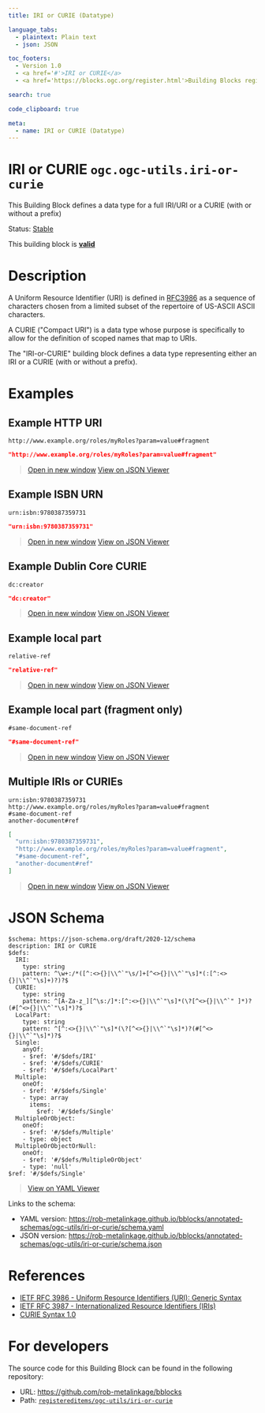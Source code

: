```yaml
---
title: IRI or CURIE (Datatype)

language_tabs:
  - plaintext: Plain text
  - json: JSON

toc_footers:
  - Version 1.0
  - <a href='#'>IRI or CURIE</a>
  - <a href='https://blocks.ogc.org/register.html'>Building Blocks register</a>

search: true

code_clipboard: true

meta:
  - name: IRI or CURIE (Datatype)
---
```



# IRI or CURIE `ogc.ogc-utils.iri-or-curie`

This Building Block defines a data type for a full IRI/URI or a CURIE (with or without a prefix)

<p class="status">
    <span data-rainbow-uri="http://www.opengis.net/def/status">Status</span>:
    <a href="http://www.opengis.net/def/status/stable" target="_blank" data-rainbow-uri>Stable</a>
</p>

<aside class="success">
This building block is <strong><a href="https://github.com/rob-metalinkage/bblocks/blob/master/tests/ogc-utils/iri-or-curie/" target="_blank">valid</a></strong>
</aside>

# Description

A Uniform Resource Identifier (URI) is defined in [RFC3986](https://www.ietf.org/rfc/rfc3986.txt) as a
sequence of characters chosen from a limited subset of the repertoire
of US-ASCII ASCII characters.

A CURIE ("Compact URI") is a data type whose purpose is specifically to allow for the definition
of scoped names that map to URIs.

The "IRI-or-CURIE" building block defines a data type representing either an IRI or a CURIE (with or without a prefix).
# Examples

## Example HTTP URI



```plaintext
http://www.example.org/roles/myRoles?param=value#fragment
```



```json
"http://www.example.org/roles/myRoles?param=value#fragment"
```

<blockquote class="lang-specific json">
  <p class="example-links">
    <a target="_blank" href="https://rob-metalinkage.github.io/bblocks/tests/ogc-utils/iri-or-curie/example_1_2.json">Open in new window</a>
    <a target="_blank" href="https://avillar.github.io/TreedocViewer/?dataParser=json&amp;dataUrl=https%3A%2F%2Frob-metalinkage.github.io%2Fbblocks%2Ftests%2Fogc-utils%2Firi-or-curie%2Fexample_1_2.json&amp;expand=2&amp;option=%7B%22showTable%22%3A+false%7D">View on JSON Viewer</a></p>
</blockquote>



## Example ISBN URN



```plaintext
urn:isbn:9780387359731
```



```json
"urn:isbn:9780387359731"
```

<blockquote class="lang-specific json">
  <p class="example-links">
    <a target="_blank" href="https://rob-metalinkage.github.io/bblocks/tests/ogc-utils/iri-or-curie/example_2_2.json">Open in new window</a>
    <a target="_blank" href="https://avillar.github.io/TreedocViewer/?dataParser=json&amp;dataUrl=https%3A%2F%2Frob-metalinkage.github.io%2Fbblocks%2Ftests%2Fogc-utils%2Firi-or-curie%2Fexample_2_2.json&amp;expand=2&amp;option=%7B%22showTable%22%3A+false%7D">View on JSON Viewer</a></p>
</blockquote>



## Example Dublin Core CURIE



```plaintext
dc:creator
```



```json
"dc:creator"
```

<blockquote class="lang-specific json">
  <p class="example-links">
    <a target="_blank" href="https://rob-metalinkage.github.io/bblocks/tests/ogc-utils/iri-or-curie/example_3_2.json">Open in new window</a>
    <a target="_blank" href="https://avillar.github.io/TreedocViewer/?dataParser=json&amp;dataUrl=https%3A%2F%2Frob-metalinkage.github.io%2Fbblocks%2Ftests%2Fogc-utils%2Firi-or-curie%2Fexample_3_2.json&amp;expand=2&amp;option=%7B%22showTable%22%3A+false%7D">View on JSON Viewer</a></p>
</blockquote>



## Example local part



```plaintext
relative-ref
```



```json
"relative-ref"
```

<blockquote class="lang-specific json">
  <p class="example-links">
    <a target="_blank" href="https://rob-metalinkage.github.io/bblocks/tests/ogc-utils/iri-or-curie/example_4_2.json">Open in new window</a>
    <a target="_blank" href="https://avillar.github.io/TreedocViewer/?dataParser=json&amp;dataUrl=https%3A%2F%2Frob-metalinkage.github.io%2Fbblocks%2Ftests%2Fogc-utils%2Firi-or-curie%2Fexample_4_2.json&amp;expand=2&amp;option=%7B%22showTable%22%3A+false%7D">View on JSON Viewer</a></p>
</blockquote>



## Example local part (fragment only)



```plaintext
#same-document-ref
```



```json
"#same-document-ref"
```

<blockquote class="lang-specific json">
  <p class="example-links">
    <a target="_blank" href="https://rob-metalinkage.github.io/bblocks/tests/ogc-utils/iri-or-curie/example_5_2.json">Open in new window</a>
    <a target="_blank" href="https://avillar.github.io/TreedocViewer/?dataParser=json&amp;dataUrl=https%3A%2F%2Frob-metalinkage.github.io%2Fbblocks%2Ftests%2Fogc-utils%2Firi-or-curie%2Fexample_5_2.json&amp;expand=2&amp;option=%7B%22showTable%22%3A+false%7D">View on JSON Viewer</a></p>
</blockquote>



## Multiple IRIs or CURIEs



```plaintext
urn:isbn:9780387359731
http://www.example.org/roles/myRoles?param=value#fragment
#same-document-ref
another-document#ref

```



```json
[
  "urn:isbn:9780387359731",
  "http://www.example.org/roles/myRoles?param=value#fragment",
  "#same-document-ref",
  "another-document#ref"
]

```

<blockquote class="lang-specific json">
  <p class="example-links">
    <a target="_blank" href="https://rob-metalinkage.github.io/bblocks/tests/ogc-utils/iri-or-curie/example_6_2.json">Open in new window</a>
    <a target="_blank" href="https://avillar.github.io/TreedocViewer/?dataParser=json&amp;dataUrl=https%3A%2F%2Frob-metalinkage.github.io%2Fbblocks%2Ftests%2Fogc-utils%2Firi-or-curie%2Fexample_6_2.json&amp;expand=2&amp;option=%7B%22showTable%22%3A+false%7D">View on JSON Viewer</a></p>
</blockquote>



# JSON Schema

```yaml--schema
$schema: https://json-schema.org/draft/2020-12/schema
description: IRI or CURIE
$defs:
  IRI:
    type: string
    pattern: ^\w+:/*([^:<>{}|\\^`"\s/]+[^<>{}|\\^`"\s]*(:[^:<>{}|\\^`"\s]+)?)?$
  CURIE:
    type: string
    pattern: ^[A-Za-z_][^\s:/]*:[^:<>{}|\\^`"\s]*(\?[^<>{}|\\^`" ]*)?(#[^<>{}|\\^`"\s]*)?$
  LocalPart:
    type: string
    pattern: ^[^:<>{}|\\^`"\s]*(\?[^<>{}|\\^`"\s]*)?(#[^<>{}|\\^`"\s]*)?$
  Single:
    anyOf:
    - $ref: '#/$defs/IRI'
    - $ref: '#/$defs/CURIE'
    - $ref: '#/$defs/LocalPart'
  Multiple:
    oneOf:
    - $ref: '#/$defs/Single'
    - type: array
      items:
        $ref: '#/$defs/Single'
  MultipleOrObject:
    oneOf:
    - $ref: '#/$defs/Multiple'
    - type: object
  MultipleOrObjectOrNull:
    oneOf:
    - $ref: '#/$defs/MultipleOrObject'
    - type: 'null'
$ref: '#/$defs/Single'

```

> <a target="_blank" href="https://avillar.github.io/TreedocViewer/?dataParser=yaml&amp;dataUrl=https%3A%2F%2Frob-metalinkage.github.io%2Fbblocks%2Fannotated-schemas%2Fogc-utils%2Firi-or-curie%2Fschema.yaml&amp;expand=2&amp;option=%7B%22showTable%22%3A+false%7D">View on YAML Viewer</a>

Links to the schema:

* YAML version: <a href="https://rob-metalinkage.github.io/bblocks/annotated-schemas/ogc-utils/iri-or-curie/schema.yaml" target="_blank">https://rob-metalinkage.github.io/bblocks/annotated-schemas/ogc-utils/iri-or-curie/schema.yaml</a>
* JSON version: <a href="https://rob-metalinkage.github.io/bblocks/annotated-schemas/ogc-utils/iri-or-curie/schema.json" target="_blank">https://rob-metalinkage.github.io/bblocks/annotated-schemas/ogc-utils/iri-or-curie/schema.json</a>

# References

* [IETF RFC 3986 - Uniform Resource Identifiers (URI): Generic Syntax](https://www.ietf.org/rfc/rfc3986.txt)
* [IETF RFC 3987 - Internationalized Resource Identifiers (IRIs)](https://www.ietf.org/rfc/rfc3987.txt)
* [CURIE Syntax 1.0](https://www.w3.org/TR/curie/)

# For developers

The source code for this Building Block can be found in the following repository:

* URL: <a href="https://github.com/rob-metalinkage/bblocks" target="_blank">https://github.com/rob-metalinkage/bblocks</a>
* Path:
<code><a href="https://github.com/rob-metalinkage/bblocks/blob/HEAD/registereditems/ogc-utils/iri-or-curie" target="_blank">registereditems/ogc-utils/iri-or-curie</a></code>

